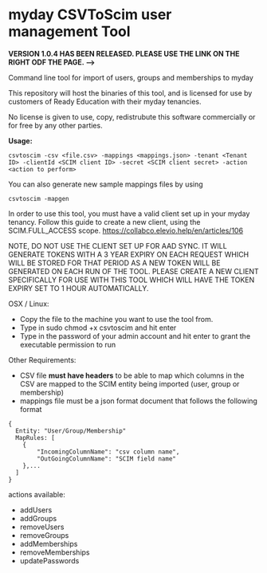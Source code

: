 # myday CSVToScim user management Tool

**VERSION 1.0.4 HAS BEEN RELEASED. PLEASE USE THE LINK ON THE RIGHT ODF THE PAGE. -->**

Command line tool for import of users, groups and memberships to myday

This repository will host the binaries of this tool, and is licensed for use by customers of Ready Education with their myday tenancies. 

No license is given to use, copy, redistrubute this software commercially or for free by any other parties.

**Usage:**
```
csvtoscim -csv <file.csv> -mappings <mappings.json> -tenant <Tenant ID> -clientId <SCIM client ID> -secret <SCIM client secret> -action <action to perform>
```

You can also generate new sample mappings files by using
```
csvtoscim -mapgen
```

In order to use this tool, you must have a valid client set up in your myday tenancy. Follow this guide to create a new client, using the SCIM.FULL_ACCESS scope.
https://collabco.elevio.help/en/articles/106

NOTE, DO NOT USE THE CLIENT SET UP FOR AAD SYNC. IT WILL GENERATE TOKENS WITH A 3 YEAR EXPIRY ON EACH REQUEST WHICH WILL BE STORED FOR THAT PERIOD AS A NEW TOKEN WILL BE GENERATED ON EACH RUN OF THE TOOL. PLEASE CREATE A NEW CLIENT SPECIFICALLY FOR USE WITH THIS TOOL WHICH WILL HAVE THE TOKEN EXPIRY SET TO 1 HOUR AUTOMATICALLY.
	
OSX / Linux:
- Copy the file to the machine you want to use the tool from.
- Type in sudo chmod +x csvtoscim and hit enter
- Type in the password of your admin account and hit enter to grant the executable permission to run

Other Requirements:
- CSV file **must have headers** to be able to map which columns in the CSV are mapped to the SCIM entity being imported (user, group or membership)
- mappings file must be a json format document that follows the following format


```	
{
  Entity: "User/Group/Membership"
  MapRules: [
	{
		"IncomingColumnName": "csv column name",
		"OutGoingColumnName": "SCIM field name"
	},...
  ]
}
```
	
actions available:
- addUsers
- addGroups
- removeUsers
- removeGroups
- addMemberships
- removeMemberships
- updatePasswords
